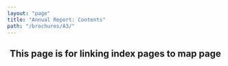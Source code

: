 ```yaml
---
layout: "page"
title: "Annual Report: Contents"
path: "/brochures/A3/"
---
```

<main>
<center><h2>This page is for linking index pages to map page</h2></center>
</main>